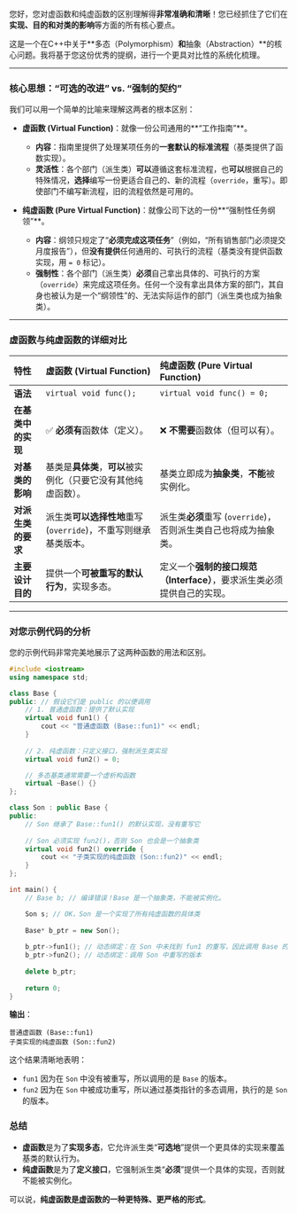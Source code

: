 您好，您对虚函数和纯虚函数的区别理解得**非常准确和清晰**！您已经抓住了它们在**实现、目的和对类的影响**等方面的所有核心要点。

这是一个在C++中关于\*\*多态（Polymorphism）**和**抽象（Abstraction）\*\*的核心问题。我将基于您这份优秀的提纲，进行一个更具对比性的系统化梳理。

-----

### 核心思想：“可选的改进” vs. “强制的契约”

我们可以用一个简单的比喻来理解这两者的根本区别：

  * **虚函数 (Virtual Function)**：就像一份公司通用的\*\*“工作指南”\*\*。

      * **内容**：指南里提供了处理某项任务的**一套默认的标准流程**（基类提供了函数实现）。
      * **灵活性**：各个部门（派生类）**可以**遵循这套标准流程，也**可以**根据自己的特殊情况，**选择**编写一份更适合自己的、新的流程（`override`，重写）。即使部门不编写新流程，旧的流程依然是可用的。

  * **纯虚函数 (Pure Virtual Function)**：就像公司下达的一份\*\*“强制性任务纲领”\*\*。

      * **内容**：纲领只规定了“**必须完成这项任务**”（例如，“所有销售部门必须提交月度报告”），但**没有提供**任何通用的、可执行的流程（基类没有提供函数实现，用 `= 0` 标记）。
      * **强制性**：各个部门（派生类）**必须**自己拿出具体的、可执行的方案（`override`）来完成这项任务。任何一个没有拿出具体方案的部门，其自身也被认为是一个“纲领性”的、无法实际运作的部门（派生类也成为抽象类）。

-----

### 虚函数与纯虚函数的详细对比

| 特性          | 虚函数 (Virtual Function)                   | 纯虚函数 (Pure Virtual Function)               |
| :---------- | :--------------------------------------- | :----------------------------------------- |
| **语法**      | `virtual void func();`                   | `virtual void func() = 0;`                 |
| **在基类中的实现** | ✅ **必须有**函数体（定义）。                        | ❌ **不需要**函数体（但可以有）。                        |
| **对基类的影响**  | 基类是**具体类**，**可以**被实例化（只要它没有其他纯虚函数）。      | 基类立即成为**抽象类**，**不能**被实例化。                  |
| **对派生类的要求** | 派生类**可以选择性地**重写 (`override`)，不重写则继承基类版本。 | 派生类**必须**重写 (`override`)，否则派生类自己也将成为抽象类。   |
| **主要设计目的**  | 提供一个**可被重写的默认行为**，实现多态。                  | 定义一个**强制的接口规范（Interface）**，要求派生类必须提供自己的实现。 |

-----

### 对您示例代码的分析

您的示例代码非常完美地展示了这两种函数的用法和区别。

```cpp
#include <iostream>
using namespace std;

class Base {
public: // 假设它们是 public 的以便调用
    // 1. 普通虚函数：提供了默认实现
    virtual void fun1() {
        cout << "普通虚函数 (Base::fun1)" << endl;
    }
    
    // 2. 纯虚函数：只定义接口，强制派生类实现
    virtual void fun2() = 0;

    // 多态基类通常需要一个虚析构函数
    virtual ~Base() {}
};

class Son : public Base {
public:
    // Son 继承了 Base::fun1() 的默认实现，没有重写它
    
    // Son 必须实现 fun2()，否则 Son 也会是一个抽象类
    virtual void fun2() override {
        cout << "子类实现的纯虚函数 (Son::fun2)" << endl;
    }
};

int main() {
    // Base b; // 编译错误！Base 是一个抽象类，不能被实例化。

    Son s; // OK，Son 是一个实现了所有纯虚函数的具体类
    
    Base* b_ptr = new Son();
    
    b_ptr->fun1(); // 动态绑定：在 Son 中未找到 fun1 的重写，因此调用 Base 的版本
    b_ptr->fun2(); // 动态绑定：调用 Son 中重写的版本
    
    delete b_ptr;
    
    return 0;
}
```

**输出**：

```
普通虚函数 (Base::fun1)
子类实现的纯虚函数 (Son::fun2)
```

这个结果清晰地表明：

  * `fun1` 因为在 `Son` 中没有被重写，所以调用的是 `Base` 的版本。
  * `fun2` 因为在 `Son` 中被成功重写，所以通过基类指针的多态调用，执行的是 `Son` 的版本。

### 总结

  * **虚函数**是为了**实现多态**，它允许派生类“**可选地**”提供一个更具体的实现来覆盖基类的默认行为。
  * **纯虚函数**是为了**定义接口**，它强制派生类“**必须**”提供一个具体的实现，否则就不能被实例化。

可以说，**纯虚函数是虚函数的一种更特殊、更严格的形式**。